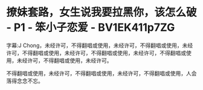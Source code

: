 # 撩妹套路，女生说我要拉黑你，该怎么破 - P1 - 笨小子恋爱 - BV1EK411p7ZG

字幕:J Chong，未经许可，不得翻唱或使用，未经许可，不得翻唱或使用，未经许可，不得翻唱或使用，未经许可，不得翻唱或使用，未经许可，不得翻唱或使用，未经许可，不得翻唱或使用，未经许可。

不得翻唱或使用，未经许可，不得翻唱或使用，未经许可，不得翻唱或使用，人会落得念念不忘。